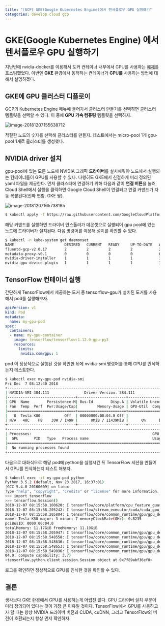 ```yaml
---
title: "[GCP] GKE(Google Kubernetes Engine)에서 텐서플로우 GPU 실행하기"
categories: develop cloud gcp
---
```


# GKE(Google Kubernetes Engine) 에서 텐서플로우 GPU 실행하기

지난번에 nvidia-docker를 이용해서 도커 컨테이너 내부에서 GPU를 사용하는 [예제](https://monkey3199.github.io/develop/ai/tensorflow/2018/12/03/tensorflow_docker_gpu.html)를 포스팅했었다. 이번엔 **GKE** 환경에서 동작하는 컨테이너가 **GPU를** 사용하는 방법에 대해서 설명하겠다.



## GKE에 GPU 클러스터 디플로이

GCP의 Kubernetes Engine 메뉴에 들어가서 클러스터 만들기를 선택하면 클러스터 템플릿을 선택할 수 있다. 이 중에 **GPU 가속 컴퓨팅** 템플릿을 선택하자.

![image-20181207155638712](https://monkey3199.github.io/assets/images/image-20181207155638712-4165798.png)

적절한 노드의 숫자를 선택해 클러스터를 만들자. 테스트에서는 micro-pool 1개 gpu-pool 1개로 클러스터를 생성했다.



## NVIDIA driver 설치

gpu-pool에 있는 모든 노드에 NVIDIA 그래픽 **드라이버**를 설치해줘야 노드에서 실행되는 컨테이너들이 GPU를 사용할 수 있다. 다행히도 GKE에서 친절하게 미리 정의된 yaml 파일을 제공한다. 먼저 클러스터에 연결하기 위해 다음과 같이 **연결 버튼**을 눌러 Cloud Shell에서 실행을 클릭하면 Google Cloud Shell이 연결되고 연결 커맨드가 자동 복붙된다(진짜 편함. GKE 짱).

![image-20181207165738165](https://monkey3199.github.io/assets/images/image-20181207165738165-4169458.png)

```bash
$ kubectl apply -f https://raw.githubusercontent.com/GoogleCloudPlatform/container-engine-accelerators/stable/nvidia-driver-installer/cos/daemonset-preloaded.yaml
```

해당 커맨드를 실행하면 드라이버 인스톨러가 데몬셋으로 실행되어 gpu pool에 있는 노드에 드라이버가 설치된다. 다음 명령어를 이용해 설치를 확인할 수 있다.

```bash
$ kubectl -n kube-system get daemonset
NAME                       DESIRED   CURRENT   READY     UP-TO-DATE   AVAILABLE   NODE SELECTOR                                  AGE
fluentd-gcp-v2.0.17        2         2         2         2            2           beta.kubernetes.io/fluentd-ds-ready=true       1h
metadata-proxy-v0.1        0         0         0         0            0           beta.kubernetes.io/metadata-proxy-ready=true   1h
nvidia-driver-installer    1         1         1         1            1           <none>                                         8m
nvidia-gpu-device-plugin   1         1         1         1            1           <none>                                         1h
```



## TensorFlow 컨테이너 실행

간단하게 TensorFlow에서 제공하는 도커 중 tensorflow-gpu가 설치된 도커를 사용해서 pod를 실행해보자.

```yaml
apiVersion: v1
kind: Pod
metadata:
  name: my-gpu-pod
spec:
  containers:
  - name: my-gpu-container
    image: tensorflow/tensorflow:1.12.0-gpu-py3
    resources:
      limits:
       nvidia.com/gpu: 1
```

pod 이 정상적으로 실행된 것을 확인한 뒤에 nvidia-smi 명령어를 통해 GPU를 인식하는지 테스트한다.

```bash
$ kubectl exec my-gpu-pod nvidia-smi
Fri Dec  7 08:12:40 2018
+-----------------------------------------------------------------------------+
| NVIDIA-SMI 384.111                Driver Version: 384.111                   |
|-------------------------------+----------------------+----------------------+
| GPU  Name        Persistence-M| Bus-Id        Disp.A | Volatile Uncorr. ECC |
| Fan  Temp  Perf  Pwr:Usage/Cap|         Memory-Usage | GPU-Util  Compute M. |
|===============================+======================+======================|
|   0  Tesla K80           Off  | 00000000:00:04.0 Off |                    0 |
| N/A   48C    P8    30W / 149W |      0MiB / 11439MiB |      0%      Default |
+-------------------------------+----------------------+----------------------+
+-----------------------------------------------------------------------------+
| Processes:                                                       GPU Memory |
|  GPU       PID   Type   Process name                             Usage      |
|=============================================================================|
|  No running processes found                                                 |
+-----------------------------------------------------------------------------+
```

다음으로 대화식으로 해당 pod에 python을 실행시킨 뒤  TensorFlow 세션을 만들어서 GPU를 인식하는지 테스트 해보자.

```bash
$ kubectl exec -it my-gpu-pod python
Python 3.5.2 (default, Nov 23 2017, 16:37:01)
[GCC 5.4.0 20160609] on linux
Type "help", "copyright", "credits" or "license" for more information.
>>> import tensorflow
>>> tensorflow.Session()
2018-12-07 08:15:58.100620: I tensorflow/core/platform/cpu_feature_guard.cc:141] Your CPU supports instructions that this TensorFlow binary was not compiled to use: AVX2 FMA
2018-12-07 08:15:58.205242: I tensorflow/stream_executor/cuda/cuda_gpu_executor.cc:964] successful NUMA node read from SysFS had negative value (-1), but there must be at least one NUMA node, so returning NUMA node zero
2018-12-07 08:15:58.205804: I tensorflow/core/common_runtime/gpu/gpu_device.cc:1432] Found device 0 with properties:
name: Tesla K80 major: 3 minor: 7 memoryClockRate(GHz): 0.8235
pciBusID: 0000:00:04.0
totalMemory: 11.17GiB freeMemory: 11.10GiB
2018-12-07 08:15:58.205947: I tensorflow/core/common_runtime/gpu/gpu_device.cc:1511] Adding visible gpu devices: 0
2018-12-07 08:15:58.548558: I tensorflow/core/common_runtime/gpu/gpu_device.cc:982] Device interconnect StreamExecutor with strength 1 edge matrix:
2018-12-07 08:15:58.548636: I tensorflow/core/common_runtime/gpu/gpu_device.cc:988]      0
2018-12-07 08:15:58.548653: I tensorflow/core/common_runtime/gpu/gpu_device.cc:1001] 0:   N
2018-12-07 08:15:58.549096: I tensorflow/core/common_runtime/gpu/gpu_device.cc:1115] Created TensorFlow device (/job:localhost/replica:0/task:0/device:GPU:0 with 10757 MB memory) -> physical GPU (device: 0, name: Tesla K80, pci bus id: 0000:00:
04.0, compute capability: 3.7)
<tensorflow.python.client.session.Session object at 0x7f89abf36ef0>
```

로그를 확인하면 정상적으로 GPU를 인식한 것을 확인할 수 있다.



## 결론

생각보다 GKE 환경에서 GPU를 사용하는게 어렵진 않다. GPU 드라이버 설치 부분이 미리 정의되어 있다는 것이 가장 큰 이유일 것이다. TensorFlow에서 GPU를 사용하고자 할 때는 항상 NVIDIA 드라이버 버전과 CUDA, cuDNN, 그리고 TensorFlow의 버전이 호환되는지 항상 먼저 확인하자.